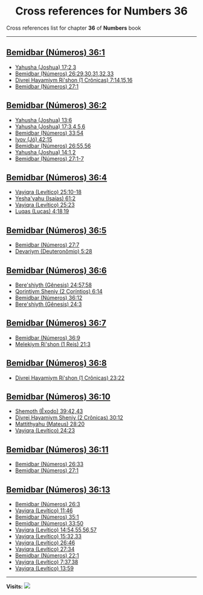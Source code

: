 <div align="center">

# Cross references for **Numbers 36**
</div>

Cross references list for chapter **36** of **Numbers** book

---

<h2 id="1"><a href="https://bible.ozzuu.com/pt_yah/Num/36#1" target="_blank">Bemidbar (Números) 36:1</a></h2>

- [Yahusha (Joshua) 17:2,3](https://bible.ozzuu.com/pt_yah/Jos/17#2)
- [Bemidbar (Números) 26:29,30,31,32,33](https://bible.ozzuu.com/pt_yah/Num/26#29)
- [Divrei Hayamiym Ri'shon (1 Crônicas) 7:14,15,16](https://bible.ozzuu.com/pt_yah/1Ch/7#14)
- [Bemidbar (Números) 27:1](https://bible.ozzuu.com/pt_yah/Num/27#1)
<h2 id="2"><a href="https://bible.ozzuu.com/pt_yah/Num/36#2" target="_blank">Bemidbar (Números) 36:2</a></h2>

- [Yahusha (Joshua) 13:6](https://bible.ozzuu.com/pt_yah/Jos/13#6)
- [Yahusha (Joshua) 17:3,4,5,6](https://bible.ozzuu.com/pt_yah/Jos/17#3)
- [Bemidbar (Números) 33:54](https://bible.ozzuu.com/pt_yah/Num/33#54)
- [Iyov (Jó) 42:15](https://bible.ozzuu.com/pt_yah/Job/42#15)
- [Bemidbar (Números) 26:55,56](https://bible.ozzuu.com/pt_yah/Num/26#55)
- [Yahusha (Joshua) 14:1,2](https://bible.ozzuu.com/pt_yah/Jos/14#1)
- [Bemidbar (Números) 27:1-7](https://bible.ozzuu.com/pt_yah/Num/27#1)
<h2 id="4"><a href="https://bible.ozzuu.com/pt_yah/Num/36#4" target="_blank">Bemidbar (Números) 36:4</a></h2>

- [Vayiqra (Levítico) 25:10-18](https://bible.ozzuu.com/pt_yah/Lev/25#10)
- [Yesha'yahu (Isaías) 61:2](https://bible.ozzuu.com/pt_yah/Isa/61#2)
- [Vayiqra (Levítico) 25:23](https://bible.ozzuu.com/pt_yah/Lev/25#23)
- [Luqas (Lucas) 4:18,19](https://bible.ozzuu.com/pt_yah/Luk/4#18)
<h2 id="5"><a href="https://bible.ozzuu.com/pt_yah/Num/36#5" target="_blank">Bemidbar (Números) 36:5</a></h2>

- [Bemidbar (Números) 27:7](https://bible.ozzuu.com/pt_yah/Num/27#7)
- [Devariym (Deuteronômio) 5:28](https://bible.ozzuu.com/pt_yah/Deu/5#28)
<h2 id="6"><a href="https://bible.ozzuu.com/pt_yah/Num/36#6" target="_blank">Bemidbar (Números) 36:6</a></h2>

- [Bere'shiyth (Gênesis) 24:57,58](https://bible.ozzuu.com/pt_yah/Gen/24#57)
- [Qorintiym Sheniy (2 Coríntios) 6:14](https://bible.ozzuu.com/pt_yah/2Co/6#14)
- [Bemidbar (Números) 36:12](https://bible.ozzuu.com/pt_yah/Num/36#12)
- [Bere'shiyth (Gênesis) 24:3](https://bible.ozzuu.com/pt_yah/Gen/24#3)
<h2 id="7"><a href="https://bible.ozzuu.com/pt_yah/Num/36#7" target="_blank">Bemidbar (Números) 36:7</a></h2>

- [Bemidbar (Números) 36:9](https://bible.ozzuu.com/pt_yah/Num/36#9)
- [Melekiym Ri'shon (1 Reis) 21:3](https://bible.ozzuu.com/pt_yah/1Ki/21#3)
<h2 id="8"><a href="https://bible.ozzuu.com/pt_yah/Num/36#8" target="_blank">Bemidbar (Números) 36:8</a></h2>

- [Divrei Hayamiym Ri'shon (1 Crônicas) 23:22](https://bible.ozzuu.com/pt_yah/1Ch/23#22)
<h2 id="10"><a href="https://bible.ozzuu.com/pt_yah/Num/36#10" target="_blank">Bemidbar (Números) 36:10</a></h2>

- [Shemoth (Êxodo) 39:42,43](https://bible.ozzuu.com/pt_yah/Exo/39#42)
- [Divrei Hayamiym Sheniy (2 Crônicas) 30:12](https://bible.ozzuu.com/pt_yah/2Ch/30#12)
- [Mattithyahu (Mateus) 28:20](https://bible.ozzuu.com/pt_yah/Mat/28#20)
- [Vayiqra (Levítico) 24:23](https://bible.ozzuu.com/pt_yah/Lev/24#23)
<h2 id="11"><a href="https://bible.ozzuu.com/pt_yah/Num/36#11" target="_blank">Bemidbar (Números) 36:11</a></h2>

- [Bemidbar (Números) 26:33](https://bible.ozzuu.com/pt_yah/Num/26#33)
- [Bemidbar (Números) 27:1](https://bible.ozzuu.com/pt_yah/Num/27#1)
<h2 id="13"><a href="https://bible.ozzuu.com/pt_yah/Num/36#13" target="_blank">Bemidbar (Números) 36:13</a></h2>

- [Bemidbar (Números) 26:3](https://bible.ozzuu.com/pt_yah/Num/26#3)
- [Vayiqra (Levítico) 11:46](https://bible.ozzuu.com/pt_yah/Lev/11#46)
- [Bemidbar (Números) 35:1](https://bible.ozzuu.com/pt_yah/Num/35#1)
- [Bemidbar (Números) 33:50](https://bible.ozzuu.com/pt_yah/Num/33#50)
- [Vayiqra (Levítico) 14:54,55,56,57](https://bible.ozzuu.com/pt_yah/Lev/14#54)
- [Vayiqra (Levítico) 15:32,33](https://bible.ozzuu.com/pt_yah/Lev/15#32)
- [Vayiqra (Levítico) 26:46](https://bible.ozzuu.com/pt_yah/Lev/26#46)
- [Vayiqra (Levítico) 27:34](https://bible.ozzuu.com/pt_yah/Lev/27#34)
- [Bemidbar (Números) 22:1](https://bible.ozzuu.com/pt_yah/Num/22#1)
- [Vayiqra (Levítico) 7:37,38](https://bible.ozzuu.com/pt_yah/Lev/7#37)
- [Vayiqra (Levítico) 13:59](https://bible.ozzuu.com/pt_yah/Lev/13#59)


---

**Visits:**
![](https://profile-counter.glitch.me/visitCounter_crossrefs4/count.svg)
